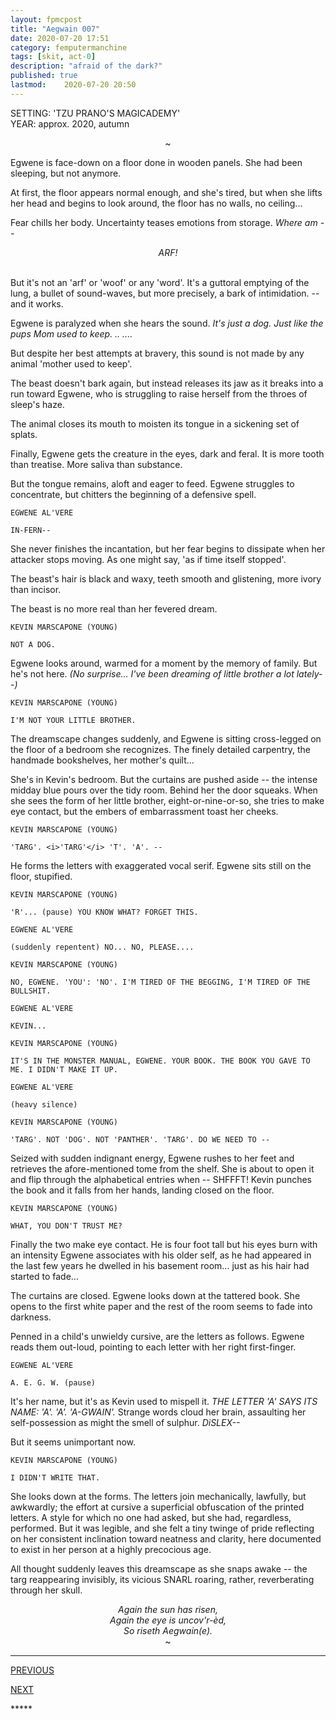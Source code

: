 ```yaml
---
layout: fpmcpost
title: "Aegwain 007"
date: 2020-07-20 17:51
category: femputermanchine
tags: [skit, act-0]
description: "afraid of the dark?"
published: true
lastmod:	2020-07-20 20:50
---
```

[//]: # ( 7/20/20  -added)

SETTING: 'TZU PRANO'S MAGICADEMY'<br/>
YEAR: approx. 2020, autumn

<center>~</center>

Egwene is face-down on a floor done in wooden panels. She had been sleeping, but not anymore.

At first, the floor appears normal enough, and she's tired, but when she lifts her head and begins to look around, the floor has no walls, no ceiling...

Fear chills her body. Uncertainty teases emotions from storage. <i>Where am --</i>

<center><i>ARF!</i></center><br/>

But it's not an 'arf' or 'woof' or any 'word'. It's a guttoral emptying of the lung, a bullet of sound-waves, but more precisely, a bark of intimidation. -- and it works.

Egwene is paralyzed when she hears the sound. <i>It's just a dog. Just like the pups Mom used to keep. .. ....</i>

But despite her best attempts at bravery, this sound is not made by any animal 'mother used to keep'. 

The beast doesn't bark again, but instead releases its jaw as it breaks into a run toward Egwene, who is struggling to raise herself from the throes of sleep's haze.

The animal closes its mouth to moisten its tongue in a sickening set of splats.

Finally, Egwene gets the creature in the eyes, dark and feral. It is more tooth than treatise. More saliva than substance.

But the tongue remains, aloft and eager to feed. Egwene struggles to concentrate, but chitters the beginning of a defensive spell.

```
EGWENE AL'VERE

IN-FERN--
```

She never finishes the incantation, but her fear begins to dissipate when her attacker stops moving. As one might say, 'as if time itself stopped'. 

The beast's hair is black and waxy, teeth smooth and glistening, more ivory than incisor.

The beast is no more real than her fevered dream.

```
KEVIN MARSCAPONE (YOUNG)

NOT A DOG.
```

Egwene looks around, warmed for a moment by the memory of family. But he's not here. <i>(No surprise... I've been dreaming of little brother a lot lately--)</i>

```
KEVIN MARSCAPONE (YOUNG)

I'M NOT YOUR LITTLE BROTHER.
```

The dreamscape changes suddenly, and Egwene is sitting cross-legged on the floor of a bedroom she recognizes. The finely detailed carpentry, the handmade bookshelves, her mother's quilt...

She's in Kevin's bedroom. But the curtains are pushed aside -- the intense midday blue pours over the tidy room. Behind her the door squeaks. When she sees the form of her little brother, eight-or-nine-or-so, she tries to make eye contact, but the embers of embarrassment toast her cheeks.

```
KEVIN MARSCAPONE (YOUNG)

'TARG'. <i>'TARG'</i> 'T'. 'A'. --
```

He forms the letters with exaggerated vocal serif. Egwene sits still on the floor, stupified.

```
KEVIN MARSCAPONE (YOUNG)

'R'... (pause) YOU KNOW WHAT? FORGET THIS. 
```

```
EGWENE AL'VERE

(suddenly repentent) NO... NO, PLEASE....
```

```
KEVIN MARSCAPONE (YOUNG)

NO, EGWENE. 'YOU': 'NO'. I'M TIRED OF THE BEGGING, I'M TIRED OF THE BULLSHIT.
```

```
EGWENE AL'VERE

KEVIN...
```

```
KEVIN MARSCAPONE (YOUNG)

IT'S IN THE MONSTER MANUAL, EGWENE. YOUR BOOK. THE BOOK YOU GAVE TO ME. I DIDN'T MAKE IT UP.
```

```
EGWENE AL'VERE

(heavy silence)
```

```
KEVIN MARSCAPONE (YOUNG)

'TARG'. NOT 'DOG'. NOT 'PANTHER'. 'TARG'. DO WE NEED TO --
```

Seized with sudden indignant energy, Egwene rushes to her feet and retrieves the afore-mentioned tome from the shelf. She is about to open it and flip through the alphabetical entries when -- SHFFFT! Kevin punches the book and it falls from her hands, landing closed on the floor.

```
KEVIN MARSCAPONE (YOUNG)

WHAT, YOU DON'T TRUST ME?
```

Finally the two make eye contact. He is four foot tall but his eyes burn with an intensity Egwene associates with his older self, as he had appeared in the last few years he dwelled in his basement room... just as his hair had started to fade...

The curtains are closed. Egwene looks down at the tattered book. She opens to the first white paper and the rest of the room seems to fade into darkness.

Penned in a child's unwieldy cursive, are the letters as follows. Egwene reads them out-loud, pointing to each letter with her right first-finger.

```
EGWENE AL'VERE

A. E. G. W. (pause)
```

It's her name, but it's as Kevin used to mispell it. <I>THE LETTER 'A' SAYS ITS NAME: 'A'. 'A'. 'A-GWAIN'.</I> Strange words cloud her brain, assaulting her self-possession as might the smell of sulphur. <i>DiSLEX--</I>

But it seems unimportant now.

```
KEVIN MARSCAPONE (YOUNG)

I DIDN'T WRITE THAT. 
```

She looks down at the forms. The letters join mechanically, lawfully, but awkwardly; the effort at cursive a superficial obfuscation of the printed letters. A style for which no one had asked, but she had, regardless, performed. But it was legible, and she felt a tiny twinge of pride reflecting on her consistent inclination toward neatness and clarity, here documented to exist in her person at a highly precocious age.

All thought suddenly leaves this dreamscape as she snaps awake -- the targ reappearing invisibly, its vicious SNARL roaring, rather, reverberating through her skull.

<center><i>Again the sun has risen,</i></center>

<center><i>Again the eye is uncov'r-èd,</i></center>

<center><i>So riseth Aegwain(e).</i></center>

<center>~</center>

*****
<div class="fpmc-nav">

<span class="fpmc-nav-prev"><a href="{{ 'egwene-vi' | prepend: site.baseurl }}">PREVIOUS</a></span>

<span class="fpmc-nav-next"><a href="{{ 'aegwain-viii' | prepend: site.baseurl }}">NEXT</a></span> 

</div>
*****
